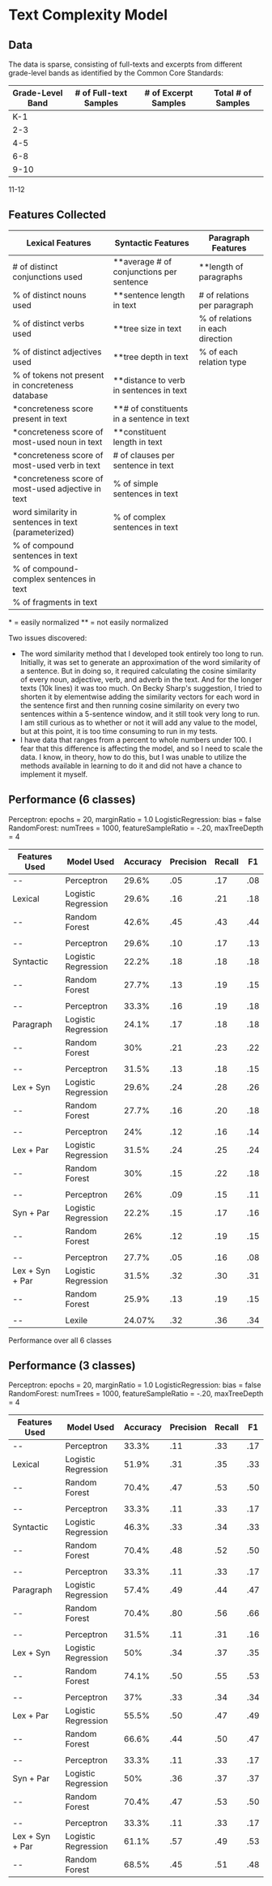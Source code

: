 Text Complexity Model
========================

Data
-----------------

The data is sparse, consisting of full-texts and excerpts from different grade-level bands as identified by the Common Core Standards:

Grade-Level Band | # of Full-text Samples | # of Excerpt Samples | Total # of Samples
---|---|---|---
K-1 |
2-3 |
4-5 |
6-8 |
9-10 |
11-12

Features Collected
---------------------

Lexical Features | Syntactic Features | Paragraph Features
---|---|---
\# of distinct conjunctions used | \**average # of conjunctions per sentence | \**length of paragraphs
% of distinct nouns used | \**sentence length in text | \# of relations per paragraph
% of distinct verbs used | \**tree size in text | % of relations in each direction
% of distinct adjectives used | \**tree depth in text | % of each relation type
% of tokens not present in concreteness database | \**distance to verb in sentences in text
\*concreteness score present in text | \**\# of constituents in a sentence in text
\*concreteness score of most-used noun in text | \**constituent length in text
\*concreteness score of most-used verb in text | \# of clauses per sentence in text
\*concreteness score of most-used adjective in text | % of simple sentences in text
word similarity in sentences in text (parameterized)| % of complex sentences in text
 | % of compound sentences in text |
 | % of compound-complex sentences in text |
 | % of fragments in text |
 
 \* = easily normalized
 \** = not easily normalized
 
Two issues discovered:

- The word similarity method that I developed took entirely too long to run.  Initially, it was set to generate an approximation of the word similarity of a sentence.  But in doing so, it required calculating the cosine similarity of every noun, adjective, verb, and adverb in the text.  And for the longer texts (10k lines) it was too much.  On Becky Sharp's suggestion, I tried to shorten it by elementwise adding the similarity vectors for each word in the sentence first and then running cosine similarity on every two sentences within a 5-sentence window, and it still took very long to run.  I am still curious as to whether or not it will add any value to the model, but at this point, it is too time consuming to run in my tests.
- I have data that ranges from a percent to whole numbers under 100.  I fear that this difference is affecting the model, and so I need to scale the data.  I know, in theory, how to do this, but I was unable to utilize the methods available in learning to do it and did not have a chance to implement it myself.
 
Performance (6 classes)
---------------------

Perceptron: epochs = 20, marginRatio = 1.0
LogisticRegression: bias = false
RandomForest: numTrees = 1000, featureSampleRatio = -.20, maxTreeDepth = 4
 
 Features Used | Model Used | Accuracy | Precision | Recall | F1
 ---|---|---|---|---|---
 -- | Perceptron | 29.6% | .05 | .17 | .08
 Lexical | Logistic Regression | 29.6% | .16 | .21 | .18
 -- | Random Forest | 42.6% | .45 | .43 | .44
 | | | | |
 -- | Perceptron | 29.6% | .10 | .17 | .13
 Syntactic | Logistic Regression | 22.2% | .18 | .18 | .18 
 -- | Random Forest | 27.7% | .13 | .19 | .15
 | | | | |
 -- | Perceptron | 33.3% | .16 | .19 | .18
 Paragraph | Logistic Regression | 24.1% | .17 | .18 | .18
 -- | Random Forest | 30% | .21 | .23 | .22
 | | | | |
 -- | Perceptron | 31.5% | .13 | .18 | .15
 Lex + Syn | Logistic Regression | 29.6% | .24 | .28 | .26
 -- | Random Forest | 27.7% | .16 | .20 | .18
 | | | | |
 -- | Perceptron | 24% | .12 | .16 | .14
 Lex + Par | Logistic Regression | 31.5% | .24 | .25 | .24
 -- | Random Forest | 30% | .15 | .22 | .18
 | | | | |
 -- | Perceptron | 26% | .09 | .15 | .11
 Syn + Par | Logistic Regression | 22.2% | .15 | .17 | .16
 -- | Random Forest | 26% | .12 | .19 | .15
 | | | | |
 -- | Perceptron | 27.7% | .05 | .16 | .08
 Lex + Syn + Par | Logistic Regression | 31.5% | .32 | .30 | .31
 -- | Random Forest | 25.9% | .13 | .19 | .15
 | | | | |
 -- | Lexile | 24.07% | .32 | .36 | .34

Performance over all 6 classes

Performance (3 classes)
---------------------

Perceptron: epochs = 20, marginRatio = 1.0
LogisticRegression: bias = false
RandomForest: numTrees = 1000, featureSampleRatio = -.20, maxTreeDepth = 4

 Features Used | Model Used | Accuracy | Precision | Recall | F1
 ---|---|---|---|---|---
 -- | Perceptron | 33.3% | .11 | .33 | .17
 Lexical | Logistic Regression | 51.9% | .31 | .35 | .33
 -- | Random Forest | 70.4% | .47 | .53 | .50
 | | | | |
 -- | Perceptron | 33.3% | .11 | .33 | .17
 Syntactic | Logistic Regression | 46.3% | .33 | .34 | .33
 -- | Random Forest | 70.4% | .48 | .52 | .50
 | | | | |
 -- | Perceptron | 33.3% | .11 | .33 | .17
 Paragraph | Logistic Regression | 57.4% | .49 | .44 | .47
 -- | Random Forest | 70.4% | .80 | .56 | .66
 | | | | |
 -- | Perceptron | 31.5% | .11 | .31 | .16
 Lex + Syn | Logistic Regression | 50% | .34 | .37 | .35
 -- | Random Forest | 74.1% | .50 | .55 | .53
 | | | | |
 -- | Perceptron | 37% | .33 | .34 | .34
 Lex + Par | Logistic Regression | 55.5% | .50 | .47 | .49
 -- | Random Forest | 66.6% | .44 | .50 | .47
 | | | | |
 -- | Perceptron | 33.3% | .11 | .33 | .17
 Syn + Par | Logistic Regression | 50% | .36 | .37 | .37
 -- | Random Forest | 70.4% | .47 | .53 | .50
 | | | | |
 -- | Perceptron | 33.3% | .11 | .33 | .17
 Lex + Syn + Par | Logistic Regression | 61.1% | .57 | .49 | .53
 -- | Random Forest | 68.5% | .45 | .51 | .48

 
